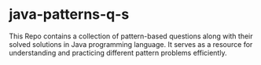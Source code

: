 # java-patterns-q-s
This Repo contains a collection of pattern-based questions along with their solved solutions in Java programming language. It serves as a resource for understanding and practicing different pattern problems efficiently.
